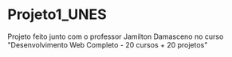 # Projeto1_UNES
Projeto feito junto com o professor Jamilton Damasceno no curso "Desenvolvimento Web Completo - 20 cursos + 20 projetos"
